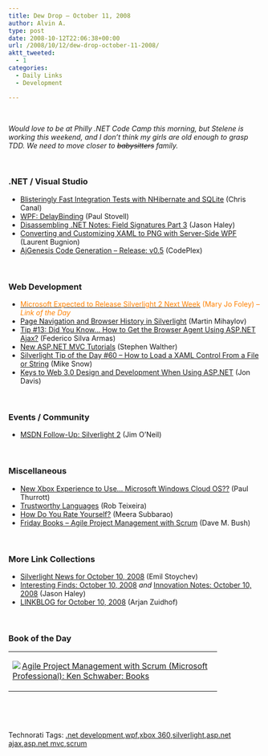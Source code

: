 ```yaml
---
title: Dew Drop – October 11, 2008
author: Alvin A.
type: post
date: 2008-10-12T22:06:38+00:00
url: /2008/10/12/dew-drop-october-11-2008/
aktt_tweeted:
  - 1
categories:
  - Daily Links
  - Development

---
```

&#160;

_Would love to be at Philly .NET Code Camp this morning, but Stelene is working this weekend, and I don’t think my girls are old enough to grasp TDD. We need to move closer to <strike>babysitters</strike> family._

&#160;

### .NET / Visual Studio

  * <a target="_blank" href="http://dotnet.dzone.com/news/blisteringly-fast-integration-">Blisteringly Fast Integration Tests with NHibernate and SQLite</a> (Chris Canal) 
  * <a target="_blank" href="http://www.paulstovell.com/blog/delaybinding-for-wpf">WPF: DelayBinding</a> (Paul Stovell) 
  * <a target="_blank" href="http://jasonhaley.com/blog/archive/2008/10/10/142346.aspx">Disassembling .NET Notes: Field Signatures Part 3</a> (Jason Haley) 
  * <a target="_blank" href="http://geekswithblogs.net/lbugnion/archive/2008/10/10/converting-and-customizing-xaml-to-png-with-server-side-wpf.aspx">Converting and Customizing XAML to PNG with Server-Side WPF</a> (Laurent Bugnion) 
  * <a target="_blank" href="http://www.codeplex.com/ajgenesis/Release/ProjectReleases.aspx?ReleaseId=7262#ReleaseFiles">AjGenesis Code Generation &#8211; Release: v0.5</a> (CodePlex) 

&#160;

### Web Development

  * <a target="_blank" href="http://blogs.zdnet.com/microsoft/?p=1634"><font color="#ff8000">Microsoft Expected to Release Silverlight 2 Next Week</font></a> <font color="#ff8000">(Mary Jo Foley)<em> – Link of the Day</em></font> 
  * <a target="_blank" href="http://www.silverlightshow.net/items/Page-navigation-and-browser-history-in-Silverlight.aspx">Page Navigation and Browser History in Silverlight</a> (Martin Mihaylov) 
  * <a target="_blank" href="http://blogs.msdn.com/webdevelopertips/archive/2008/10/10/tip-13-did-you-know-how-to-get-the-browser-agent-using-asp-net-ajax.aspx">Tip #13: Did You Know&#8230; How to Get the Browser Agent Using ASP.NET Ajax?</a> (Federico Silva Armas) 
  * <a target="_blank" href="http://weblogs.asp.net/stephenwalther/archive/2008/10/10/new-asp-net-mvc-tutorials.aspx">New ASP.NET MVC Tutorials</a> (Stephen Walther) 
  * <a target="_blank" href="http://silverlight.net/blogs/msnow/archive/2008/10/09/silverlight-tip-of-the-day-60-how-to-load-a-control-straight-from-xaml.aspx">Silverlight Tip of the Day #60 &#8211; How to Load a XAML Control From a File or String</a> (Mike Snow) 
  * <a target="_blank" href="http://dotnet.dzone.com/news/keys-to-web-30-design-and-deve">Keys to Web 3.0 Design and Development When Using ASP.NET</a> (Jon Davis) 

&#160;

### Events / Community

  * <a target="_blank" href="http://blogs.msdn.com/jimoneil/archive/2008/10/07/msdn-follow-up-silverlight-2.aspx">MSDN Follow-Up: Silverlight 2</a> (Jim O’Neil) 

&#160;

### Miscellaneous

  * <a target="_blank" href="http://community.winsupersite.com/blogs/paul/archive/2008/10/10/new-xbox-experience-to-use-microsoft-windows-cloud-os.aspx">New Xbox Experience to Use&#8230; Microsoft Windows Cloud OS??</a> (Paul Thurrott) 
  * <a target="_blank" href="http://theruntime.com/blogs/devprime/archive/2008/10/10/trustworthy-languages.aspx">Trustworthy Languages</a> (Rob Teixeira) 
  * <a target="_blank" href="http://dotnet.dzone.com/articles/how-do-you-rate-yourself">How Do You Rate Yourself?</a> (Meera Subbarao) 
  * <a target="_blank" href="http://blog.dmbcllc.com/2008/10/10/friday-books-agile-project-management-with-scrum/">Friday Books &#8211; Agile Project Management with Scrum</a> (Dave M. Bush) 

&#160;

### More Link Collections

  * <a target="_blank" href="http://www.silverlightshow.net/news/Silverlight-news-for-October-10-2008.aspx">Silverlight News for October 10, 2008</a> (Emil Stoychev) 
  * <a target="_blank" href="http://jasonhaley.com/blog/archive/2008/10/10/142343.aspx">Interesting Finds: October 10, 2008</a>&#160;_and_&#160;<a target="_blank" href="http://jasonhaley.com/blog/archive/2008/10/10/142345.aspx">Innovation Notes: October 10, 2008</a> (Jason Haley) 
  * <a target="_blank" href="http://www.arjansworld.com/2008/10/10/linkblog-for-october-10-2008/">LINKBLOG for October 10, 2008</a> (Arjan Zuidhof) 

&#160;

### Book of the Day

<div style="padding-bottom: 0px; margin: 0px; padding-left: 0px; padding-right: 0px; display: inline; float: none; padding-top: 0px" id="scid:7dc1bd33-94bd-46fd-a20b-0131235bcd47:379a5bce-1624-40d4-891e-49b800b52154" class="wlWriterEditableSmartContent">
  <table cellspacing="0" cellpadding="2" width="400" border="0" unselectable="on">
    <tr>
      <td valign="top" width="400">
        <p>
          <a title="Agile Project Management with Scrum (Microsoft Professional): Ken Schwaber: Books" href="http://www.amazon.com/exec/obidos/ASIN/073561993X/alvinashcraft-20"><img data-recalc-dims="1" decoding="async" src="https://i0.wp.com/images.amazon.com/images/P/073561993X.01.MZZZZZZZ.jpg?w=660" border="0" align="left" style="float:left" />Agile Project Management with Scrum (Microsoft Professional): Ken Schwaber: Books</a>
        </p>
      </td>
    </tr>
  </table>
</div>

&#160;

<div style="padding-bottom: 0px; margin: 0px; padding-left: 0px; padding-right: 0px; display: inline; float: none; padding-top: 0px" id="scid:C16BAC14-9A3D-4c50-9394-FBFEF7A93539:adf98790-a71d-496f-baa3-cf9a847f7fc3" class="wlWriterEditableSmartContent">
  <!--dotnetkickit-->
</div>

&#160;

<div style="padding-bottom: 0px; margin: 0px; padding-left: 0px; padding-right: 0px; display: inline; float: none; padding-top: 0px" id="scid:0767317B-992E-4b12-91E0-4F059A8CECA8:db8f9e78-fea5-4d6c-b7cd-68c5db6f648a" class="wlWriterEditableSmartContent">
  Technorati Tags: <a href="http://technorati.com/tags/.net+development" rel="tag">.net development</a>,<a href="http://technorati.com/tags/wpf" rel="tag">wpf</a>,<a href="http://technorati.com/tags/xbox+360" rel="tag">xbox 360</a>,<a href="http://technorati.com/tags/silverlight" rel="tag">silverlight</a>,<a href="http://technorati.com/tags/asp.net+ajax" rel="tag">asp.net ajax</a>,<a href="http://technorati.com/tags/asp.net+mvc" rel="tag">asp.net mvc</a>,<a href="http://technorati.com/tags/scrum" rel="tag">scrum</a>
</div>
